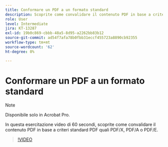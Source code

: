 ```yaml
---
title: Conformare un PDF a un formato standard
description: Scoprite come convalidare il contenuto PDF in base a criteri standard PDF quali PDF/X, PDF/A o PDF/E
role: User
level: Intermediate
jira: KT-13287
exl-id: 19b0c869-cbbb-48a5-8d95-a2262bb83b12
source-git-commit: ad54f7afa78b0fbb31eccf455723a8890cb92355
workflow-type: tm+mt
source-wordcount: '62'
ht-degree: 0%

---
```


# Conformare un PDF a un formato standard

>[!NOTE]
>
>Disponibile solo in Acrobat Pro.

In questa esercitazione video di 60 secondi, scoprite come convalidare il contenuto PDF in base a criteri standard PDF quali PDF/X, PDF/A o PDF/E.

>[!VIDEO](https://video.tv.adobe.com/v/3409906?quality=12&learn=on&hidetitle=true)
